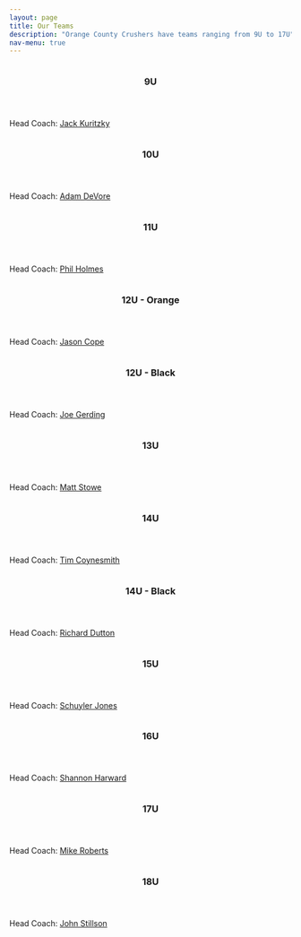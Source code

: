 ```yaml
---
layout: page
title: Our Teams
description: "Orange County Crushers have teams ranging from 9U to 17U"
nav-menu: true
---
```


<!-- Main -->
<div id="main">

<!-- Two -->
<section id="two" class="spotlights">
        <section>
                <a href="#" class="image">
                        <img src="assets/images/9u.jpg" alt="" data-position="top center" />
                </a>
                <div class="content">
                        <div class="inner">
                                <header class="major">
                                        <h3>9U</h3>
                                </header>
                                <p>Head Coach: <a href="mailto:jack.kuritzky@gmail.com">Jack Kuritzky</a></p>
                                <!--
                                <ul class="actions">
                                        <li><a href="9u.html" class="button">Learn more</a></li>
                                </ul>
                                -->
                        </div>
                </div>
        </section>
        <section>
                <a href="#" class="image">
                        <img src="assets/images/10u.jpg" alt="" data-position="top center" />
                </a>
                <div class="content">
                        <div class="inner">
                                <header class="major">
                                        <h3>10U</h3>
                                </header>
                                <p>Head Coach: <a href="mailto:adevore@me.com">Adam DeVore</a></p>
                                <!--
                                <ul class="actions">
                                        <li><a href="10u.html" class="button">Learn more</a></li>
                                </ul>
                                -->
                        </div>
                </div>
        </section>
	<section>
		<a href="#" class="image">
			<img src="assets/images/11u.jpg" alt="" data-position="top center" />
		</a>
		<div class="content">
			<div class="inner">
				<header class="major">
					<h3>11U</h3>
				</header>
                                <p>Head Coach: <a href="mailto:pjholmes99@gmail.com">Phil Holmes</a></p>
                                <!--
				<ul class="actions">
					<li><a href="11u.html" class="button">Learn more</a></li>
				</ul>
                                -->
			</div>
		</div>
	</section>
	<section>
		<a href="#" class="image">
			<img src="assets/images/12u-orange.jpg" alt="" data-position="25% 25%" />
		</a>
		<div class="content">
			<div class="inner">
				<header class="major">
					<h3>12U - Orange</h3>
				</header>
				<p>Head Coach: <a href="mailto:jason@imagequalitylabs.com">Jason Cope</a></p>
                                <!-- FIXME
				<ul class="actions">
					<li><a href="12u.html" class="button">Learn more</a></li>
				</ul>
                                -->
			</div>
		</div>
	</section>
        <section>
                <a href="#" class="image">
                        <img src="assets/images/12u-black.jpg" alt="" data-position="25% 25%" />
                </a>
                <div class="content">
                        <div class="inner">
                                <header class="major">
                                        <h3>12U - Black</h3>
                                </header>
                                <p>Head Coach: <a href="mailto:ncsugerky@yahoo.com">Joe Gerding</a></p>
                                <!-- FIXME
                                <ul class="actions">
                                        <li><a href="12u.html" class="button">Learn more</a></li>
                                </ul>
                                -->
                        </div>
                </div>
        </section>
	<section>
		<a href="#" class="image">
			<img src="assets/images/13u.jpg" alt="" data-position="25% 25%" />
		</a>
		<div class="content">
			<div class="inner">
				<header class="major">
					<h3>13U</h3>
				</header>
				<p>Head Coach: <a href="mailto:stowe4077@gmail.com">Matt Stowe</a></p>
                                <!-- FIXME
				<ul class="actions">
					<li><a href="13u.html" class="button">Learn more</a></li>
				</ul>
                                -->
			</div>
		</div>
	</section>
	<section>
		<a href="#" class="image">
			<img src="assets/images/14u-orange.jpg" alt="" data-position="25% 25%" />
		</a>
		<div class="content">
			<div class="inner">
				<header class="major">
					<h3>14U</h3>
				</header>
				<p>Head Coach: <a href="mailto:coynesmith@gmail.com">Tim Coynesmith</a></p>
                                <!-- FIXME
				<ul class="actions">
					<li><a href="14u.html" class="button">Learn more</a></li>
				</ul>
                                -->
			</div>
		</div>
	</section>
        <section>
                <a href="#" class="image">
                        <img src="assets/images/14u-black.jpg" alt="" data-position="25% 25%" />
                </a>
                <div class="content">
                        <div class="inner">
                                <header class="major">
                                        <h3>14U - Black</h3>
                                </header>
                                <p>Head Coach: <a href="mailto:rduttonnc@gmail.com">Richard Dutton</a></p>
                                <!-- FIXME
                                <ul class="actions">
                                        <li><a href="14u.html" class="button">Learn more</a></li>
                                </ul>
                                -->
                        </div>
                </div>
        </section>
	<section>
		<a href="#" class="image">
			<img src="assets/images/15u1.jpg" alt="" data-position="25% 25%" />
		</a>
		<div class="content">
			<div class="inner">
				<header class="major">
					<h3>15U</h3>
				</header>
				<p>Head Coach: <a href="mailto:schuyler.jones@duke.edu">Schuyler Jones</a></p>
                                <!-- FIXME
				<ul class="actions">
					<li><a href="15u.html" class="button">Learn more</a></li>
				</ul>
                                -->
			</div>
		</div>
	</section>
	<section>
		<a href="#" class="image">
			<img src="assets/images/16u.jpg" alt="" data-position="25% 25%" />
		</a>
		<div class="content">
			<div class="inner">
				<header class="major">
					<h3>16U</h3>
				</header>
				<p>Head Coach: <a href="mailto:sharward73@gmail.com">Shannon Harward</a></p>
                                <!-- FIXME
				<ul class="actions">
					<li><a href="16u.html" class="button">Learn more</a></li>
				</ul>
                                -->
			</div>
		</div>
	</section>
	<section>
		<a href="#" class="image">
			<img src="assets/images/17u1.jpg" alt="" data-position="25% 25%" />
		</a>
		<div class="content">
			<div class="inner">
				<header class="major">
					<h3>17U</h3>
				</header>
				<p>Head Coach: <a href="mailto:mpr1020@yahoo.com">Mike Roberts</a></p>
                                <!-- FIXME
				<ul class="actions">
					<li><a href="17u.html" class="button">Learn more</a></li>
				</ul>
                                -->
			</div>
		</div>
	</section>
	<section>
		<a href="#" class="image">
			<img src="assets/images/18u1.jpg" alt="" data-position="25% 25%" />
		</a>
		<div class="content">
			<div class="inner">
				<header class="major">
					<h3>18U</h3>
				</header>
				<p>Head Coach: <a href="mailto:jstillson10@gmail.com">John Stillson</a></p>
                                <!-- FIXME
				<ul class="actions">
					<li><a href="18u.html" class="button">Learn more</a></li>
				</ul>
                                -->
			</div>
		</div>
	</section>
</section>
</div>

